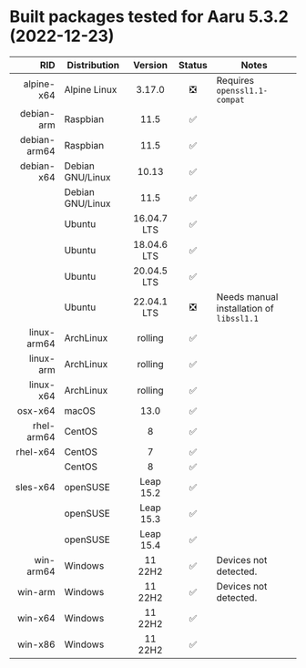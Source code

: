# Built packages tested for Aaru 5.3.2 (2022-12-23)

|          RID | Distribution     |   Version   | Status | Notes                                    |
|-------------:|------------------|:-----------:|:------:|------------------------------------------|
|   alpine-x64 | Alpine Linux     |   3.17.0    |   ❎    | Requires `openssl1.1-compat`             |
|   debian-arm | Raspbian         |    11.5     |   ✅    |                                          |
| debian-arm64 | Raspbian         |    11.5     |   ✅    |                                          |
|   debian-x64 | Debian GNU/Linux |    10.13    |   ✅    |                                          |
|              | Debian GNU/Linux |    11.5     |   ✅    |                                          |
|              | Ubuntu           | 16.04.7 LTS |   ✅    |                                          |
|              | Ubuntu           | 18.04.6 LTS |   ✅    |                                          |
|              | Ubuntu           | 20.04.5 LTS |   ✅    |                                          |
|              | Ubuntu           | 22.04.1 LTS |   ❎    | Needs manual installation of `libssl1.1` |
|  linux-arm64 | ArchLinux        |   rolling   |   ✅    |                                          |
|    linux-arm | ArchLinux        |   rolling   |   ✅    |                                          |
|    linux-x64 | ArchLinux        |   rolling   |   ✅    |                                          |
|      osx-x64 | macOS            |    13.0     |   ✅    |                                          |
|   rhel-arm64 | CentOS           |      8      |   ✅    |                                          |
|     rhel-x64 | CentOS           |      7      |   ✅    |                                          |
|              | CentOS           |      8      |   ✅    |                                          |
|     sles-x64 | openSUSE         |  Leap 15.2  |   ✅    |                                          |
|              | openSUSE         |  Leap 15.3  |   ✅    |                                          |
|              | openSUSE         |  Leap 15.4  |   ✅    |                                          |
|    win-arm64 | Windows          |   11 22H2   |   ✅    | Devices not detected.                    |
|      win-arm | Windows          |   11 22H2   |   ✅    | Devices not detected.                    |
|      win-x64 | Windows          |   11 22H2   |   ✅    |                                          |
|      win-x86 | Windows          |   11 22H2   |   ✅    |                                          |
